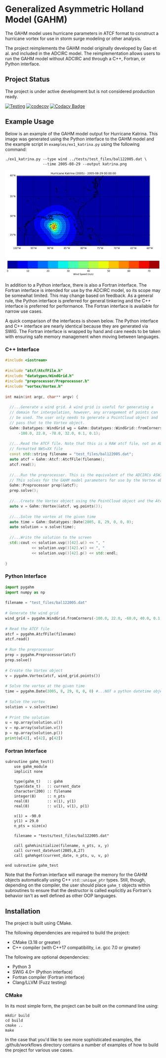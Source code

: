 
# Generalized Asymmetric Holland Model (GAHM)

The GAHM model uses hurricane parameters in ATCF format to construct a hurricane vortex
for use in storm surge modeling or other analysis. 

The project reimplements the GAHM model originally developed by Gao et al. and included in
the ADCIRC model. The reimplementation allows users to run the GAHM model without ADCIRC 
and through a C++, Fortran, or Python interface. 

## Project Status
The project is under active development but is not considered production ready. 

[![Testing](https://github.com/adcirc/gahm/actions/workflows/testing.yaml/badge.svg)](https://github.com/adcirc/gahm/actions/workflows/testing.yaml)
[![codecov](https://codecov.io/gh/adcirc/gahm/graph/badge.svg?token=4hphc6xaqj)](https://codecov.io/gh/adcirc/gahm)
[![Codacy Badge](https://app.codacy.com/project/badge/Grade/c4da3e820daa42cf93c8ff383f8eb124)](https://app.codacy.com/gh/adcirc/gahm/dashboard?utm_source=gh&utm_medium=referral&utm_content=&utm_campaign=Badge_grade)

## Example Usage
Below is an example of the GAHM model output for Hurricane Katrina. This image was generated
using the Python interface to the GAHM model and the example script in `examples/ex1_katrina.py` using the following
command:

```commandline
./ex1_katrina.py --type wind ../tests/test_files/bal122005.dat \
                 --time 2005-08-29 --output katrina.png
```

![](https://raw.githubusercontent.com/adcirc/gahm/main/doc/img/katrina.png)

In addition to a Python interface, there is also a Fortran interface. The Fortran interface
is intended for use by the ADCIRC model, so its scope may be somewhat limited. This may change based
on feedback. As a general rule, the Python interface is preferred for general tinkering and the
C++ interface is preferred for performance. The Fortran interface is available for narrow use cases.

A quick comparison of the interfaces is shown below. The Python interface and C++ interface are
nearly identical because they are generated via SWIG. The Fortran interface is wrapped by hand
and care needs to be taken with ensuring safe memory management when moving between languages. 

### C++ Interface
```cpp
#include <iostream>

#include "atcf/AtcfFile.h"
#include "datatypes/WindGrid.h"
#include "preprocessor/Preprocessor.h"
#include "vortex/Vortex.h"

int main(int argc, char** argv) {

  //...Generate a wind grid. A wind grid is useful for generating a 
  // domain for interpolation, however, any arrangement of points can
  // be used. The user only needs to generate a PointCloud object and 
  // pass that to the Vortex object.
  Gahm::Datatypes::WindGrid wg = Gahm::Datatypes::WindGrid::fromCorners(
      -100.0, 22.0, -78.0, 32.0, 0.1, 0.1);

  //...Read the ATCF file. Note that this is a RAW atcf file, not an ADCIRC
  // formatted NWS=XX file
  const std::string filename = "test_files/bal122005.dat";
  auto atcf = Gahm::Atcf::AtcfFile(filename);
  atcf.read();

  //...Run the preprocessor. This is the equivalent of the ADCIRCs ASWIP program
  // This solves for the GAHM model parameters for use by the Vortex object
  Gahm::Preprocessor prep(&atcf);
  prep.solve();

  //...Create the Vortex object using the PointCloud object and the AtcfFile object
  auto v = Gahm::Vortex(&atcf, wg.points());
  
  //...Solve the vortex at the given time
  auto time = Gahm::Datatypes::Date(2005, 8, 29, 0, 0, 0);
  auto solution = v.solve(time);
  
  //...Write the solution to the screen
  std::cout << solution.uvp()[42].u() << ", " 
            << solution.uvp()[42].v() << ", " 
            << solution.uvp()[42].p() << std::endl;

}
```

### Python Interface
```python
import pygahm
import numpy as np

filename = "test_files/bal122005.dat"

# Generate the wind grid
wind_grid = pygahm.WindGrid.fromCorners(-100.0, 22.0, -60.0, 40.0, 0.1, 0.1)

# Read the ATCF file
atcf = pygahm.AtcfFile(filename)
atcf.read()

# Run the preprocessor
prep = pygahm.Preprocessor(atcf)
prep.solve()

# Create the Vortex object
v = pygahm.Vortex(atcf, wind_grid.points())

# Solve the vortex at the given time
time = pygahm.Date(2005, 8, 29, 0, 0, 0) #...NOT a python datetime object

# Solve the vortex
solution = v.solve(time)

# Print the solution
u = np.array(solution.u())
v = np.array(solution.v())
p = np.array(solution.p())
print(u[42], v[42], p[42])
```

### Fortran Interface
```Fortran
subroutine gahm_test()
    use gahm_module
    implicit none
    
    type(gahm_t)   :: gahm
    type(date_t)   :: current_date
    character(200) :: filename
    integer(8)     :: n_pts
    real(8)        :: x(1), y(1)
    real(8)        :: u(1), v(1), p(1)
    
    x(1) = -90.0
    y(1) = 29.0
    n_pts = size(x)
    
    filename = "tests/test_files/bal122005.dat"
    
    call gahm%initialize(filename, n_pts, x, y)
    call current_date%set(2005,8,27)
    call gahm%get(current_date, n_pts, u, v, p)

end subroutine gahm_test
```
Note that the Fortran interface will manage the memory for the GAHM objects automatically using C++ `std::unique_ptr` types. 
Still, though, depending on the compiler, the user should place `gahm_t` objects within subroutines to ensure that 
the destructor is called explicitly as Fortran's behavior isn't as well defined as other OOP languages.

## Installation 
The project is built using CMake. 

The following dependencies are required to build the project:
- CMake (3.18 or greater)
- C++ compiler (with C++17 compatibility, i.e. gcc 7.0 or greater)

The following are optional dependencies:
- Python 3
- SWIG 4.0+ (Python interface)
- Fortran compiler (Fortran interface)
- Clang/LLVM (Fuzz testing)

### CMake
In its most simple form, the project can be built on the command line using:

```commandline
mkdir build
cd build
cmake ..
make
```

In the case that you'd like to see more sophisticated examples, the .github/workflows directory contains
a number of examples of how to build the project for various use cases.
